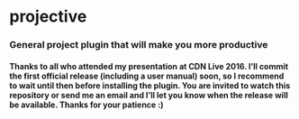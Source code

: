 # projective
### General project plugin that will make you more productive

#### Thanks to all who attended my presentation at CDN Live 2016. I’ll commit the first official release (including a user manual) soon, so I recommend to wait until then before installing the plugin. You are invited to watch this repository or send me an email and I’ll let you know when the release will be available. Thanks for your patience :)
